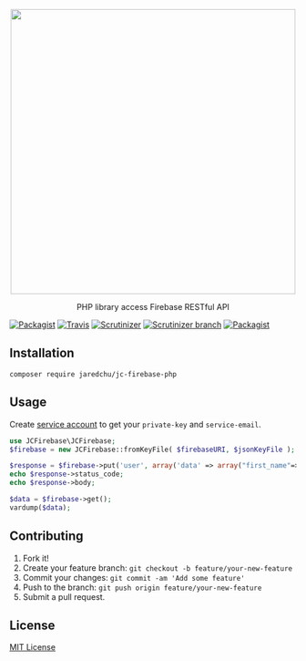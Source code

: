 <p align="center"><img width="500" src="http://i.imgur.com/X4bwTCg.png"></p>
<p align="center">PHP library access Firebase RESTful API</p>

[![Packagist](https://img.shields.io/packagist/v/jaredchu/JC-Firebase-PHP.svg)](https://packagist.org/packages/jaredchu/jc-firebase-php)
[![Travis](https://img.shields.io/travis/jaredchu/JC-Firebase-PHP.svg)](https://travis-ci.org/jaredchu/JC-Firebase-PHP)
[![Scrutinizer](https://img.shields.io/scrutinizer/g/jaredchu/JC-Firebase-PHP.svg)](https://scrutinizer-ci.com/g/jaredchu/JC-Firebase-PHP/)
[![Scrutinizer branch](https://img.shields.io/scrutinizer/coverage/g/jaredchu/JC-Firebase-PHP/master.svg)](https://scrutinizer-ci.com/g/jaredchu/JC-Firebase-PHP/)
[![Packagist](https://img.shields.io/packagist/l/jaredchu/JC-Firebase-PHP.svg)](https://packagist.org/packages/jaredchu/jc-firebase-php)

## Installation
`composer require jaredchu/jc-firebase-php`

## Usage
Create [service account](https://cloud.google.com/iam/docs/service-accounts) to get your `private-key` and `service-email`.

```php
use JCFirebase\JCFirebase;
$firebase = new JCFirebase::fromKeyFile( $firebaseURI, $jsonKeyFile );

$response = $firebase->put('user', array('data' => array("first_name"=>"Jared","last_name"=>"Chu")));
echo $response->status_code;
echo $response->body;

$data = $firebase->get();
vardump($data);
```

## Contributing
1. Fork it!
2. Create your feature branch: `git checkout -b feature/your-new-feature`
3. Commit your changes: `git commit -am 'Add some feature'`
4. Push to the branch: `git push origin feature/your-new-feature`
5. Submit a pull request.

## License
[MIT License](https://github.com/jaredchu/JC-Firebase-PHP/blob/master/README.md)
